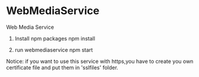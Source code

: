 # WebMediaService
Web Media Service

1. Install npm packages
	npm install
	
2. run webmediaservice
	npm start
	
Notice:
	if you want to use this service with https,you have to create you own certificate file and put them in 'sslfiles' folder.
